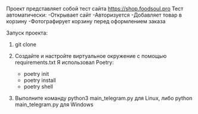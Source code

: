 Проект представляет собой тест сайта https://shop.foodsoul.pro
Тест автоматически:
-Открывает сайт
-Авторизуется
-Добавляет товар в корзину
-Фотографирует корзину перед оформлением заказа

Запуск проекта:

1. git clone

2. Создайте и настройте виртуальное окружение с помощью requirements.txt 
   Я использовал Poetry:
   - poetry init
   - poetry install
   - poetry shell

3. Выполните команду python3 main_telegram.py для Linux, либо python main_telegram.py для Windows
